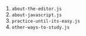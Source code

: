 1. `about-the-editor.js`
2. `about-javascript.js`
3. `practice-until-its-easy.js`
4. `other-ways-to-study.js`
